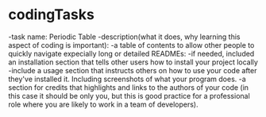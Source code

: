 # codingTasks

-task name: Periodic Table
-description(what it does, why learning this aspect of coding is important):
-a table of contents to allow other people to quickly navigate expecially long or detailed READMEs:
-if needed, included an installation section that tells other users how to install your project locally
-include a usage section that instructs others on how to use your code after they've installed it. Including screenshots of what your program does.
-a section for credits that highlights and links to the authors of your code (in this case it should be only you, but this is good practice for a professional role where you are likely to work in a team of developers). 
